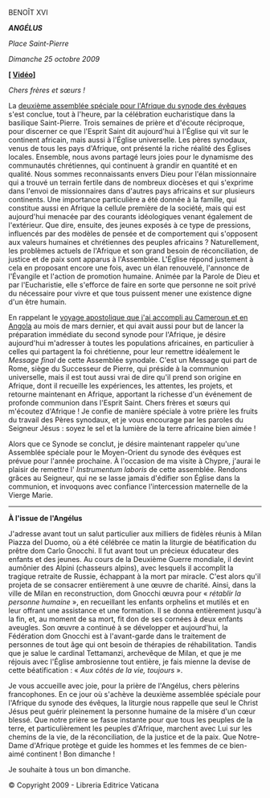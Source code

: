 BENOÎT XVI

***ANGÉLUS***

*Place Saint-Pierre*

*Dimanche 25 octobre 2009*

**[ [Vidéo](https://www.youtube.com/watch?v=vlghMnXH3Q0&ab_channel=VaticanNews)]**

*Chers frères et sœurs !*

La [deuxième assemblée spéciale pour l'Afrique du synode des évêques](http://www.vatican.va/roman_curia/synod/index_fr.htm) s'est conclue, tout à l'heure, par la célébration eucharistique dans la basilique Saint-Pierre. Trois semaines de prière et d'écoute réciproque, pour discerner ce que l'Esprit Saint dit aujourd'hui à l'Église qui vit sur le continent africain, mais aussi à l'Église universelle. Les pères synodaux, venus de tous les pays d'Afrique, ont présenté la riche réalité des Églises locales. Ensemble, nous avons partagé leurs joies pour le dynamisme des communautés chrétiennes, qui continuent à grandir en quantité et en qualité. Nous sommes reconnaissants envers Dieu pour l'élan missionnaire qui a trouvé un terrain fertile dans de nombreux diocèses et qui s'exprime dans l'envoi de missionnaires dans d'autres pays africains et sur plusieurs continents. Une importance particulière a été donnée à la famille, qui constitue aussi en Afrique la cellule première de la société, mais qui est aujourd'hui menacée par des courants idéologiques venant également de l'extérieur. Que dire, ensuite, des jeunes exposés à ce type de pressions, influencés par des modèles de pensée et de comportement qui s'opposent aux valeurs humaines et chrétiennes des peuples africains ? Naturellement, les problèmes actuels de l'Afrique et son grand besoin de réconciliation, de justice et de paix sont apparus à l'Assemblée. L'Église répond justement à cela en proposant encore une fois, avec un élan renouvelé, l'annonce de l'Évangile et l'action de promotion humaine. Animée par la Parole de Dieu et par l'Eucharistie, elle s'efforce de faire en sorte que personne ne soit privé du nécessaire pour vivre et que tous puissent mener une existence digne d'un être humain.

En rappelant le [voyage apostolique que j'ai accompli au Cameroun et en Angola](http://w2.vatican.va/content/benedict-xvi/fr/travels/2009/outside/documents/camerun-angola.html) au mois de mars dernier, et qui avait aussi pour but de lancer la préparation immédiate du second synode pour l'Afrique, je désire aujourd'hui m'adresser à toutes les populations africaines, en particulier à celles qui partagent la foi chrétienne, pour leur remettre idéalement le *Message final* de cette Assemblée synodale. C'est un Message qui part de Rome, siège du Successeur de Pierre, qui préside à la communion universelle, mais il est tout aussi vrai de dire qu'il prend son origine en Afrique, dont il recueille les expériences, les attentes, les projets, et retourne maintenant en Afrique, apportant la richesse d'un événement de profonde communion dans l'Esprit Saint. Chers frères et sœurs qui m'écoutez d'Afrique ! Je confie de manière spéciale à votre prière les fruits du travail des Pères synodaux, et je vous encourage par les paroles du Seigneur Jésus : soyez le sel et la lumière de la terre africaine bien aimée !

Alors que ce Synode se conclut, je désire maintenant rappeler qu'une Assemblée spéciale pour le Moyen-Orient du synode des évêques est prévue pour l'année prochaine. À l'occasion de ma visite à Chypre, j'aurai le plaisir de remettre l' *Instrumentum laboris* de cette assemblée. Rendons grâces au Seigneur, qui ne se lasse jamais d'édifier son Église dans la communion, et invoquons avec confiance l'intercession maternelle de la Vierge Marie.

* * *

**À l'issue de l'Angélus**

J'adresse avant tout un salut particulier aux milliers de fidèles réunis à Milan Piazza del Duomo, où a été célébrée ce matin la liturgie de béatification du prêtre dom Carlo Gnocchi. Il fut avant tout un précieux éducateur des enfants et des jeunes. Au cours de la Deuxième Guerre mondiale, il devint aumônier des Alpini (chasseurs alpins), avec lesquels il accomplit la tragique retraite de Russie, échappant à la mort par miracle. C'est alors qu'il projeta de se consacrer entièrement à une œuvre de charité. Ainsi, dans la ville de Milan en reconstruction, dom Gnocchi œuvra pour « *rétablir la personne humaine* », en recueillant les enfants orphelins et mutilés et en leur offrant une assistance et une formation. Il se donna entièrement jusqu'à la fin, et, au moment de sa mort, fit don de ses cornées à deux enfants aveugles. Son œuvre a continué à se développer et aujourd'hui, la Fédération dom Gnocchi est à l'avant-garde dans le traitement de personnes de tout âge qui ont besoin de thérapies de réhabilitation. Tandis que je salue le cardinal Tettamanzi, archevêque de Milan, et que je me réjouis avec l'Église ambrosienne tout entière, je fais mienne la devise de cette béatification : « *Aux côtés de la vie, toujours* ».

Je vous accueille avec joie, pour la prière de l'Angélus, chers pèlerins francophones. En ce jour où s'achève la deuxième assemblée spéciale pour l'Afrique du synode des évêques, la liturgie nous rappelle que seul le Christ Jésus peut guérir pleinement la personne humaine de la misère d'un cœur blessé. Que notre prière se fasse instante pour que tous les peuples de la terre, et particulièrement les peuples d'Afrique, marchent avec Lui sur les chemins de la vie, de la réconciliation, de la justice et de la paix. Que Notre-Dame d'Afrique protège et guide les hommes et les femmes de ce bien-aimé continent ! Bon dimanche !

Je souhaite à tous un bon dimanche.

© Copyright 2009 - Libreria Editrice Vaticana